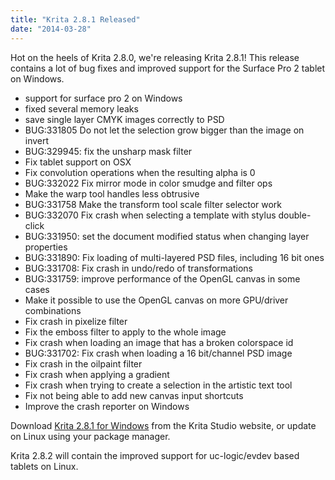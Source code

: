 ```yaml
---
title: "Krita 2.8.1 Released"
date: "2014-03-28"
---
```


Hot on the heels of Krita 2.8.0, we're releasing Krita 2.8.1! This release contains a lot of bug fixes and improved support for the Surface Pro 2 tablet on Windows.

- support for surface pro 2 on Windows
- fixed several memory leaks
- save single layer CMYK images correctly to PSD
- BUG:331805 Do not let the selection grow bigger than the image on invert
- BUG:329945: fix the unsharp mask filter
- Fix tablet support on OSX
- Fix convolution operations when the resulting alpha is 0
- BUG:332022 Fix mirror mode in color smudge and filter ops
- Make the warp tool handles less obtrusive
- BUG:331758 Make the transform tool scale filter selector work
- BUG:332070 Fix crash when selecting a template with stylus double-click
- BUG:331950: set the document modified status when changing layer properties
- BUG:331890: Fix loading of multi-layered PSD files, including 16 bit ones
- BUG:331708: Fix crash in undo/redo of transformations
- BUG:331759: improve performance of the OpenGL canvas in some cases
- Make it possible to use the OpenGL canvas on more GPU/driver combinations
- Fix crash in pixelize filter
- Fix the emboss filter to apply to the whole image
- Fix crash when loading an image that has a broken colorspace id
- BUG:331702: Fix crash when loading a 16 bit/channel PSD image
- Fix crash in the oilpaint filter
- Fix crash when applying a gradient
- Fix crash when trying to create a selection in the artistic text tool
- Fix not being able to add new canvas input shortcuts
- Improve the crash reporter on Windows

Download [Krita 2.8.1 for Windows](http://kritastudio.com/desktop.html) from the Krita Studio website, or update on Linux using your package manager.

Krita 2.8.2 will contain the improved support for uc-logic/evdev based tablets on Linux.
